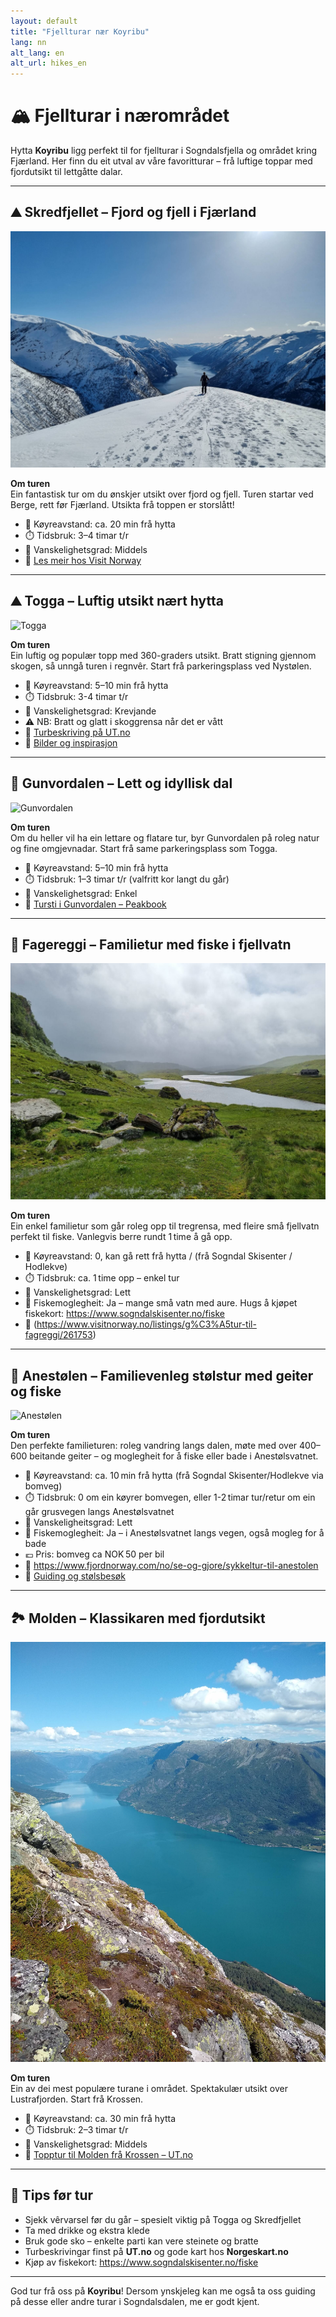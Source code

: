 ```yaml
---
layout: default
title: "Fjellturar nær Koyribu"
lang: nn
alt_lang: en
alt_url: hikes_en
---
```


# 🏔️ Fjellturar i nærområdet

Hytta **Koyribu** ligg perfekt til for fjellturar i Sogndalsfjella og området kring Fjærland. Her finn du eit utval av våre favoritturar – frå luftige toppar med fjordutsikt til lettgåtte dalar.

---

## ⛰️ Skredfjellet – Fjord og fjell i Fjærland

![Skredfjellet](img/skrefjellet.jpeg)

**Om turen**  
Ein fantastisk tur om du ønskjer utsikt over fjord og fjell. Turen startar ved Berge, rett før Fjærland. Utsikta frå toppen er storslått!

- 🚗 Køyreavstand: ca. 20 min frå hytta
- ⏱️ Tidsbruk: 3–4 timar t/r
- 🥾 Vanskelighetsgrad: Middels
- 🔗 [Les meir hos Visit Norway](https://www.visitnorway.no/listings/fjell-og-fjord-vandring-til-skredfjellet-i-fj%C3%A6rland/246118/)

---

## ⛰️ Togga – Luftig utsikt nært hytta

![Togga](https://www.fjellvenner.no/wp-content/uploads/2022/06/Togga-topptur-fjellvenner.jpg)

**Om turen**  
Ein luftig og populær topp med 360-graders utsikt. Bratt stigning gjennom skogen, så unngå turen i regnvêr. Start frå parkeringsplass ved Nystølen.

- 🚗 Køyreavstand: 5–10 min frå hytta
- ⏱️ Tidsbruk: 3-4 timar t/r
- 🥾 Vanskelighetsgrad: Krevjande
- ⚠️ NB: Bratt og glatt i skoggrensa når det er vått
- 🔗 [Turbeskriving på UT.no](https://ut.no/turforslag/116454)  
- 🔗 [Bilder og inspirasjon](https://www.fjellvenner.no/fjellturer-i-andre-fjellomraader/togga-1205-moh)

---

## 🌿 Gunvordalen – Lett og idyllisk dal

![Gunvordalen](https://peakbook.org/media/images/peakbook-element-63255.jpg)

**Om turen**  
Om du heller vil ha ein lettare og flatare tur, byr Gunvordalen på roleg natur og fine omgjevnadar. Start frå same parkeringsplass som Togga.

- 🚗 Køyreavstand: 5–10 min frå hytta
- ⏱️ Tidsbruk: 1–3 timar t/r (valfritt kor langt du går)
- 🥾 Vanskelighetsgrad: Enkel
- 🔗 [Tursti i Gunvordalen – Peakbook](https://peakbook.org/no/peakbook-element/63255/Tursti+Gunvordalen.html)

---
## 🎣 Fagereggi – Familietur med fiske i fjellvatn

![Fagereggi](img/fagereggi-vatn-regn.jpeg)

**Om turen**  
Ein enkel familietur som går roleg opp til tregrensa, med fleire små fjellvatn perfekt til fiske. Vanlegvis berre rundt 1 time å gå opp.

- 🚗 Køyreavstand: 0, kan gå rett frå hytta / (frå Sogndal Skisenter / Hodlekve)
- ⏱️ Tidsbruk: ca. 1 time opp – enkel tur
- 🥾 Vanskelighetsgrad: Lett  
- 🎣 Fiskemoglegheit: Ja – mange små vatn med aure. Hugs å kjøpet fiskekort: https://www.sogndalskisenter.no/fiske
- 🔗 (https://www.visitnorway.no/listings/g%C3%A5tur-til-fagreggi/261753)

---

## 🐐 Anestølen – Familievenleg stølstur med geiter og fiske

![Anestølen](img/anestolen.jpeg)

**Om turen**  
Den perfekte familieturen: roleg vandring langs dalen, møte med over 400–600 beitande geiter – og moglegheit for å fiske eller bade i Anestølsvatnet. 

- 🚗 Køyreavstand: ca. 10 min frå hytta (frå Sogndal Skisenter/Hodlekve via bomveg)
- ⏱️ Tidsbruk: 0 om ein køyrer bomvegen, eller 1-2 timar tur/retur om ein går grusvegen langs Anestølsvatnet
- 🥾 Vanskeligheitsgrad: Lett
- 🎣 Fiskemoglegheit: Ja – i Anestølsvatnet langs vegen, også mogleg for å bade
- 💶 Pris: bomveg ca NOK 50 per bil
- 🔗 https://www.fjordnorway.com/no/se-og-gjore/sykkeltur-til-anestolen
- 🔗 [Guiding og stølsbesøk](https://www.visitnorway.no/listings/guida-st%C3%B8lsbes%C3%B8k-anest%C3%B8len-sogndal/245705/)

---

## 🏞️ Molden – Klassikaren med fjordutsikt

![Molden](img/molden.jpeg)

**Om turen**  
Ein av dei mest populære turane i området. Spektakulær utsikt over Lustrafjorden. Start frå Krossen.

- 🚗 Køyreavstand: ca. 30 min frå hytta
- ⏱️ Tidsbruk: 2–3 timar t/r
- 🥾 Vanskelighetsgrad: Middels
- 🔗 [Topptur til Molden frå Krossen – UT.no](https://ut.no/turforslag/118573/topptur-til-molden-fra-krossen)

---

## 🧭 Tips før tur
- Sjekk vêrvarsel før du går – spesielt viktig på Togga og Skredfjellet
- Ta med drikke og ekstra klede
- Bruk gode sko – enkelte parti kan vere steinete og bratte
- Turbeskrivingar finst på **UT.no** og gode kart hos **Norgeskart.no**
- Kjøp av fiskekort: https://www.sogndalskisenter.no/fiske

---

God tur frå oss på **Koyribu**!
Dersom ynskjeleg kan me også ta oss guiding på desse eller andre turar i Sogndalsdalen, me er godt kjent.
